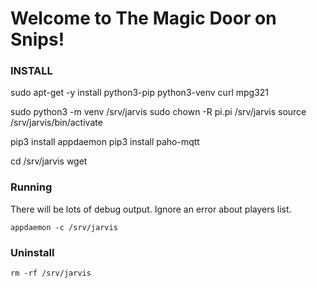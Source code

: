 # Welcome to The Magic Door on Snips!



### INSTALL

sudo apt-get -y install python3-pip python3-venv curl mpg321

sudo python3 -m venv /srv/jarvis
sudo chown -R pi.pi /srv/jarvis
source /srv/jarvis/bin/activate

pip3 install appdaemon
pip3 install paho-mqtt

cd /srv/jarvis
wget

### Running

There will be lots of debug output. Ignore an error about players list.

```appdaemon -c /srv/jarvis```

### Uninstall

```rm -rf /srv/jarvis```
